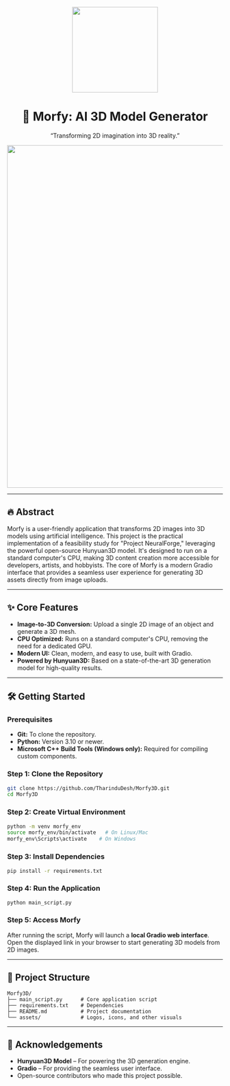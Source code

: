 <p align="center">
  <img src="https://i.imgur.com/U539doJ.png" width="200">
</p>

<h1 align="center">🤖 Morfy: AI 3D Model Generator</h1>

<p align="center">
“Transforming 2D imagination into 3D reality.”
</p>

<p align="center">
  <img src="https://i.imgur.com/45uFcZj.png" width="800">
</p>

---

## 🔥 Abstract
Morfy is a user-friendly application that transforms 2D images into 3D models using artificial intelligence. This project is the practical implementation of a feasibility study for "Project NeuralForge," leveraging the powerful open-source Hunyuan3D model. It's designed to run on a standard computer's CPU, making 3D content creation more accessible for developers, artists, and hobbyists. The core of Morfy is a modern Gradio interface that provides a seamless user experience for generating 3D assets directly from image uploads.

---

## ✨ Core Features
- **Image-to-3D Conversion:** Upload a single 2D image of an object and generate a 3D mesh.  
- **CPU Optimized:** Runs on a standard computer's CPU, removing the need for a dedicated GPU.  
- **Modern UI:** Clean, modern, and easy to use, built with Gradio.  
- **Powered by Hunyuan3D:** Based on a state-of-the-art 3D generation model for high-quality results.  

---

## 🛠️ Getting Started

### Prerequisites
- **Git:** To clone the repository.  
- **Python:** Version 3.10 or newer.  
- **Microsoft C++ Build Tools (Windows only):** Required for compiling custom components.  

### Step 1: Clone the Repository
```bash
git clone https://github.com/TharinduDesh/Morfy3D.git
cd Morfy3D
```

### Step 2: Create Virtual Environment
```bash
python -m venv morfy_env
source morfy_env/bin/activate   # On Linux/Mac
morfy_env\Scripts\activate    # On Windows
```

### Step 3: Install Dependencies
```bash
pip install -r requirements.txt
```

### Step 4: Run the Application
```bash
python main_script.py
```

### Step 5: Access Morfy
After running the script, Morfy will launch a **local Gradio web interface**.  
Open the displayed link in your browser to start generating 3D models from 2D images.

---

## 📂 Project Structure
```
Morfy3D/
├── main_script.py      # Core application script
├── requirements.txt    # Dependencies
├── README.md           # Project documentation
└── assets/             # Logos, icons, and other visuals
```

---

## 🙌 Acknowledgements
- **Hunyuan3D Model** – For powering the 3D generation engine.  
- **Gradio** – For providing the seamless user interface.  
- Open-source contributors who made this project possible.
